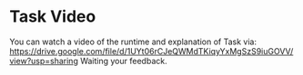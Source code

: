 # Task Video 
You can watch a video of the runtime and explanation of Task via: https://drive.google.com/file/d/1UYt06rCJeQWMdTKiqyYxMgSzS9iuGOVV/view?usp=sharing
Waiting your feedback.
